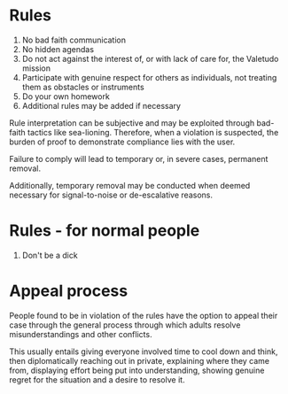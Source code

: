 # Rules

1. No bad faith communication
2. No hidden agendas
3. Do not act against the interest of, or with lack of care for, the Valetudo mission
4. Participate with genuine respect for others as individuals, not treating them as obstacles or instruments
5. Do your own homework
6. Additional rules may be added if necessary


Rule interpretation can be subjective and may be exploited through bad-faith tactics like sea-lioning.
Therefore, when a violation is suspected, the burden of proof to demonstrate compliance lies with the user.

Failure to comply will lead to temporary or, in severe cases, permanent removal.

Additionally, temporary removal may be conducted when deemed necessary for signal-to-noise or de-escalative reasons.


# Rules - for normal people

1. Don't be a dick


# Appeal process

People found to be in violation of the rules have the option to appeal their case through the general process through which adults resolve misunderstandings and other conflicts.

This usually entails giving everyone involved time to cool down and think, then diplomatically reaching out in private, explaining where they came from, displaying effort being put into understanding, showing genuine regret for the situation and a desire to resolve it.
